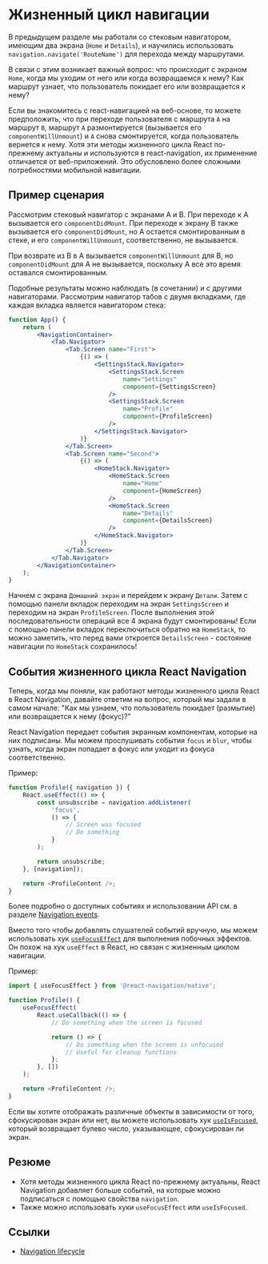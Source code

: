 # Жизненный цикл навигации

В предыдущем разделе мы работали со стековым навигатором, имеющим два экрана (`Home` и `Details`), и научились использовать `navigation.navigate('RouteName')` для перехода между маршрутами.

В связи с этим возникает важный вопрос: что происходит с экраном `Home`, когда мы уходим от него или когда возвращаемся к нему? Как маршрут узнает, что пользователь покидает его или возвращается к нему?

Если вы знакомитесь с react-навигацией на веб-основе, то можете предположить, что при переходе пользователя с маршрута `A` на маршрут `B`, маршрут `A` размонтируется (вызывается его `componentWillUnmount`) и `A` снова смонтируется, когда пользователь вернется к нему. Хотя эти методы жизненного цикла React по-прежнему актуальны и используются в react-navigation, их применение отличается от веб-приложений. Это обусловлено более сложными потребностями мобильной навигации.

## Пример сценария

Рассмотрим стековый навигатор с экранами A и B. При переходе к A вызывается его `componentDidMount`. При переходе к экрану B также вызывается его `componentDidMount`, но A остается смонтированным в стеке, и его `componentWillUnmount`, соответственно, не вызывается.

При возврате из B в A вызывается `componentWillUnmount` для B, но `componentDidMount` для A не вызывается, поскольку A все это время оставался смонтированным.

Подобные результаты можно наблюдать (в сочетании) и с другими навигаторами. Рассмотрим навигатор табов с двумя вкладками, где каждая вкладка является навигатором стека:

```jsx
function App() {
    return (
        <NavigationContainer>
            <Tab.Navigator>
                <Tab.Screen name="First">
                    {() => (
                        <SettingsStack.Navigator>
                            <SettingsStack.Screen
                                name="Settings"
                                component={SettingsScreen}
                            />
                            <SettingsStack.Screen
                                name="Profile"
                                component={ProfileScreen}
                            />
                        </SettingsStack.Navigator>
                    )}
                </Tab.Screen>
                <Tab.Screen name="Second">
                    {() => (
                        <HomeStack.Navigator>
                            <HomeStack.Screen
                                name="Home"
                                component={HomeScreen}
                            />
                            <HomeStack.Screen
                                name="Details"
                                component={DetailsScreen}
                            />
                        </HomeStack.Navigator>
                    )}
                </Tab.Screen>
            </Tab.Navigator>
        </NavigationContainer>
    );
}
```

Начнем с экрана `Домашний экран` и перейдем к экрану `Детали`. Затем с помощью панели вкладок переходим на экран `SettingsScreen` и переходим на экран `ProfileScreen`. После выполнения этой последовательности операций все 4 экрана будут смонтированы! Если с помощью панели вкладок переключиться обратно на `HomeStack`, то можно заметить, что перед вами откроется `DetailsScreen` - состояние навигации по `HomeStack` сохранилось!

## События жизненного цикла React Navigation

Теперь, когда мы поняли, как работают методы жизненного цикла React в React Navigation, давайте ответим на вопрос, который мы задали в самом начале: "Как мы узнаем, что пользователь покидает (размытие) или возвращается к нему (фокус)?"

React Navigation передает события экранным компонентам, которые на них подписаны. Мы можем прослушивать события `focus` и `blur`, чтобы узнать, когда экран попадает в фокус или уходит из фокуса соответственно.

Пример:

```js
function Profile({ navigation }) {
    React.useEffect(() => {
        const unsubscribe = navigation.addListener(
            'focus',
            () => {
                // Screen was focused
                // Do something
            }
        );

        return unsubscribe;
    }, [navigation]);

    return <ProfileContent />;
}
```

Более подробно о доступных событиях и использовании API см. в разделе [Navigation events](navigation-events.md).

Вместо того чтобы добавлять слушателей событий вручную, мы можем использовать хук [`useFocusEffect`](use-focus-effect.md) для выполнения побочных эффектов. Он похож на хук `useEffect` в React, но связан с жизненным циклом навигации.

Пример:

```js
import { useFocusEffect } from '@react-navigation/native';

function Profile() {
    useFocusEffect(
        React.useCallback(() => {
            // Do something when the screen is focused

            return () => {
                // Do something when the screen is unfocused
                // Useful for cleanup functions
            };
        }, [])
    );

    return <ProfileContent />;
}
```

Если вы хотите отображать различные объекты в зависимости от того, сфокусирован экран или нет, вы можете использовать хук [`useIsFocused`](use-is-focused.md), который возвращает булево число, указывающее, сфокусирован ли экран.

## Резюме

-   Хотя методы жизненного цикла React по-прежнему актуальны, React Navigation добавляет больше событий, на которые можно подписаться с помощью свойства `navigation`.
-   Также можно использовать хуки `useFocusEffect` или `useIsFocused`.

## Ссылки

-   [Navigation lifecycle](https://reactnavigation.org/docs/navigation-lifecycle)
